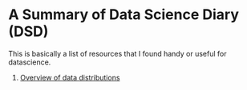 # A Summary of Data Science Diary (DSD)

This is basically a list of resources that I found handy or useful for datascience.

1. [Overview of data distributions][#overview-data-dist]

[#overview-data-dist]: ./resources/images/overview-of-data-distributions.jpg
